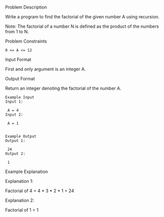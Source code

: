 Problem Description

Write a program to find the factorial of the given number A using recursion.

Note: The factorial of a number N is defined as the product of the numbers from 1 to N.


Problem Constraints

    0 <= A <= 12



Input Format

First and only argument is an integer A.



Output Format

Return an integer denoting the factorial of the number A.



    Example Input
    Input 1:
    
     A = 4
    Input 2:
    
     A = 1
    
    
    Example Output
    Output 1:
    
     24
    Output 2:
    
     1


Example Explanation

Explanation 1:


 Factorial of 4 = 4 * 3 * 2 * 1 = 24

Explanation 2:


 Factorial of 1 = 1